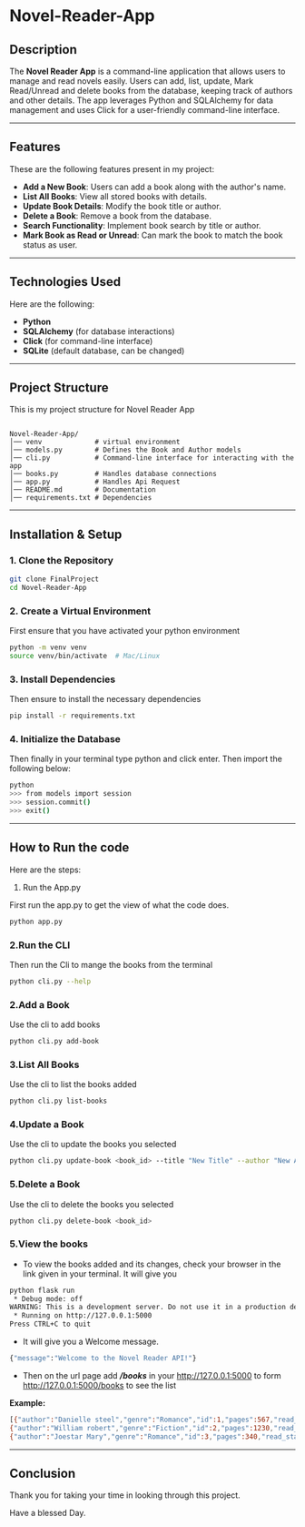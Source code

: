 # Novel-Reader-App

## Description

The **Novel Reader App** is a command-line application that allows users to manage and read novels easily. Users can add, list, update, Mark Read/Unread and delete books from the database, keeping track of authors and other details. The app leverages Python and SQLAlchemy for data management and uses Click for a user-friendly command-line interface.

---

## Features

These are the following features present in my project:

- **Add a New Book**: Users can add a book along with the author's name.
- **List All Books**: View all stored books with details.
- **Update Book Details**: Modify the book title or author.
- **Delete a Book**: Remove a book from the database.
- **Search Functionality**: Implement book search by title or author.
- **Mark Book as Read or Unread**: Can mark the book to match the book status as user.

---

## Technologies Used

Here are the following:

- **Python**
- **SQLAlchemy** (for database interactions)
- **Click** (for command-line interface)
- **SQLite** (default database, can be changed)

---

## Project Structure

This is my project structure for Novel Reader App

```

Novel-Reader-App/
│── venv             # virtual environment
│── models.py        # Defines the Book and Author models
│── cli.py           # Command-line interface for interacting with the app
│── books.py         # Handles database connections
│── app.py           # Handles Api Request
│── README.md        # Documentation
│── requirements.txt # Dependencies
```

---

## Installation & Setup

### 1. Clone the Repository

```sh
git clone FinalProject
cd Novel-Reader-App
```

### 2. Create a Virtual Environment

First ensure that you have activated your python environment

```sh
python -m venv venv
source venv/bin/activate  # Mac/Linux
```

### 3. Install Dependencies

Then ensure to install the necessary dependencies

```sh
pip install -r requirements.txt
```

### 4. Initialize the Database

Then finally in your terminal type python and click enter. Then import the following below:

```sh
python
>>> from models import session
>>> session.commit()
>>> exit()
```

---

## How to Run the code

Here are the steps:

1. Run the App.py

First run the app.py to get the view of what the code does.

```sh
python app.py
```

### 2.Run the CLI

Then run the Cli to mange the books from the terminal

```sh
python cli.py --help
```

### 2.Add a Book

Use the cli to add books

```sh
python cli.py add-book
```

### 3.List All Books

Use the cli to list the books added

```sh
python cli.py list-books
```

### 4.Update a Book

Use the cli to update the books you selected

```sh
python cli.py update-book <book_id> --title "New Title" --author "New Author"
```

### 5.Delete a Book

Use the cli to delete the books you selected

```sh
python cli.py delete-book <book_id>
```

### 5.View the books

- To view the books added and its changes, check your browser in the link given in your terminal. It will give you

```sh
python flask run
 * Debug mode: off
WARNING: This is a development server. Do not use it in a production deployment. Use a production WSGI server instead.
 * Running on http://127.0.0.1:5000
Press CTRL+C to quit
```

- It will give you a Welcome message.

```sh
{"message":"Welcome to the Novel Reader API!"}
```

- Then on the url page add ***/books***  in your <http://127.0.0.1:5000> to form <http://127.0.0.1:5000/books> to see the list

**Example:**

```sh
[{"author":"Danielle steel","genre":"Romance","id":1,"pages":567,"read_status":"Reading","title":"The House"},
{"author":"William robert","genre":"Fiction","id":2,"pages":1230,"read_status":"Reading","title":"Space Ranger"},
{"author":"Joestar Mary","genre":"Romance","id":3,"pages":340,"read_status":"Reading","title":"Melody"}]
```

---

## Conclusion

Thank you for taking your time in looking through this project.

Have a blessed Day.
